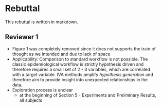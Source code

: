 Rebuttal
========

This rebuttal is written in markdown.

Reviewer 1
----------

- Figure 1 was completely removed since it does not supports the train of thought as we intended and due to lack of space
- Applicability: Comparison to standard workflow is not possible. The classic epidemiological workflow is strictly hypothesis driven and therefore requires a small set of 2 - 3 variables, which are correlated with a target variable. IVA methods amplify *hypothesis generation* and therefore aim to provide insight into unexpected relationships in the data.
- Exploration process is unclear
	- at the beginning of Section 5 - Experiments and Preliminary Results, all subjects